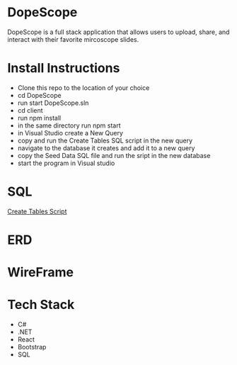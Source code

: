 # DopeScope

DopeScope is a full stack application that allows users to upload, share, and interact with their favorite mircoscope slides. 


# Install Instructions

  - Clone this repo to the location of your choice
  - cd DopeScope
  - run start DopeScope.sln
  - cd client
  - run npm install
  - in the same directory run npm start
  - in Visual Studio create a New Query
  - copy and run the Create Tables SQL script in the new query
  - navigate to the database it creates and add it to a new query 
  - copy the Seed Data SQL file and run the sript in the new database
  - start the program in Visual studio

# SQL

[Create Tables Script](https://github.com/scarbine/DopeScope/blob/main/SQL/DopeScope.sql)


# ERD






# WireFrame



# Tech Stack

  - C#
  - .NET
  - React 
  - Bootstrap
  - SQL
